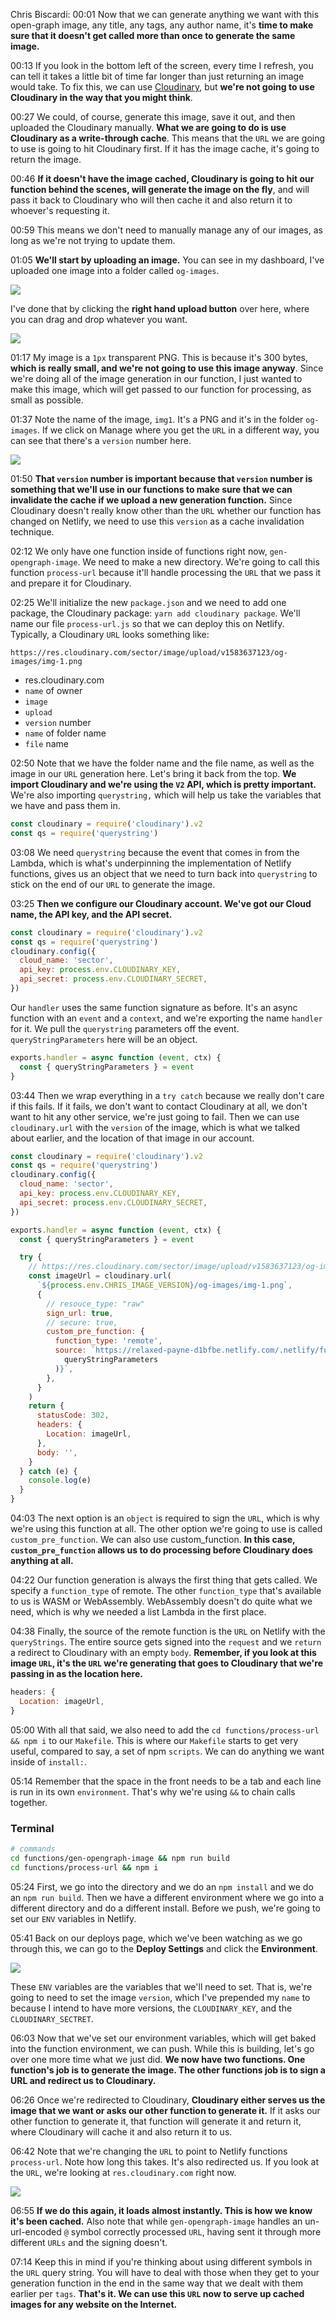 Chris Biscardi: 00:01 Now that we can generate anything we want with this open-graph image, any title, any tags, any author name, it's **time to make sure that it doesn't get called more than once to generate the same image.**

00:13 If you look in the bottom left of the screen, every time I refresh, you can tell it takes a little bit of time far longer than just returning an image would take. To fix this, we can use [Cloudinary](https://cloudinary.com), but **we're not going to use Cloudinary in the way that you might think**.

00:27 We could, of course, generate this image, save it out, and then uploaded the Cloudinary manually. **What we are going to do is use Cloudinary as a write-through cache**. This means that the `URL` we are going to use is going to hit Cloudinary first. If it has the image cache, it's going to return the image.

00:46 **If it doesn't have the image cached, Cloudinary is going to hit our function behind the scenes, will generate the image on the fly**, and will pass it back to Cloudinary who will then cache it and also return it to whoever's requesting it.

00:59 This means we don't need to manually manage any of our images, as long as we're not trying to update them.

01:05 **We'll start by uploading an image.** You can see in my dashboard, I've uploaded one image into a folder called `og-images`.

![](../images/10-images/10-cloudinary.png)

I've done that by clicking the **right hand upload button** over here, where you can drag and drop whatever you want.

![](../images/10-images/10-upload.png)

01:17 My image is a `1px` transparent PNG. This is because it's 300 bytes, **which is really small, and we're not going to use this image anyway**. Since we're doing all of the image generation in our function, I just wanted to make this image, which will get passed to our function for processing, as small as possible.

01:37 Note the name of the image, `img1`. It's a PNG and it's in the folder `og-images`. If we click on Manage where you get the `URL` in a different way, you can see that there's a `version` number here.

![](../images/10-images/10-dashboard.png)

01:50 **That `version` number is important because that `version` number is something that we'll use in our functions to make sure that we can invalidate the cache if we upload a new generation function.** Since Cloudinary doesn't really know other than the `URL` whether our function has changed on Netlify, we need to use this `version` as a cache invalidation technique.

02:12 We only have one function inside of functions right now, `gen-opengraph-image`. We need to make a new directory. We're going to call this function `process-url` because it'll handle processing the `URL` that we pass it and prepare it for Cloudinary.

02:25 We'll initialize the new `package.json` and we need to add one package, the Cloudinary package: `yarn add cloudinary package`. We'll name our file `process-url.js` so that we can deploy this on Netlify. Typically, a Cloudinary `URL` looks something like:

```
https://res.cloudinary.com/sector/image/upload/v1583637123/og-images/img-1.png
```

- res.cloudinary.com
- `name` of owner
- `image`
- `upload`
- `version` number
- `name` of folder name
- `file` name

02:50 Note that we have the folder name and the file name, as well as the image in our `URL` generation here. Let's bring it back from the top. **We import Cloudinary and we're using the `V2` API, which is pretty important.** We're also importing `querystring,` which will help us take the variables that we have and pass them in.

```js
const cloudinary = require('cloudinary').v2
const qs = require('querystring')
```

03:08 We need `querystring` because the event that comes in from the Lambda, which is what's underpinning the implementation of Netlify functions, gives us an object that we need to turn back into `querystring` to stick on the end of our `URL` to generate the image.

03:25 **Then we configure our Cloudinary account. We've got our Cloud name, the API key, and the API secret.**

```js
const cloudinary = require('cloudinary').v2
const qs = require('querystring')
cloudinary.config({
  cloud_name: 'sector',
  api_key: process.env.CLOUDINARY_KEY,
  api_secret: process.env.CLOUDINARY_SECRET,
})
```

Our `handler` uses the same function signature as before. It's an async function with an `event` and a `context`, and we're exporting the name `handler` for it. We pull the `querystring` parameters off the event. `queryStringParameters` here will be an object.

```js
exports.handler = async function (event, ctx) {
  const { queryStringParameters } = event
}
```

03:44 Then we wrap everything in a `try catch` because we really don't care if this fails. If it fails, we don't want to contact Cloudinary at all, we don't want to hit any other service, we're just going to fail. Then we can use `cloudinary.url` with the `version` of the image, which is what we talked about earlier, and the location of that image in our account.

```js
const cloudinary = require('cloudinary').v2
const qs = require('querystring')
cloudinary.config({
  cloud_name: 'sector',
  api_key: process.env.CLOUDINARY_KEY,
  api_secret: process.env.CLOUDINARY_SECRET,
})

exports.handler = async function (event, ctx) {
  const { queryStringParameters } = event

  try {
    // https://res.cloudinary.com/sector/image/upload/v1583637123/og-images/img-1.png
    const imageUrl = cloudinary.url(
      `${process.env.CHRIS_IMAGE_VERSION}/og-images/img-1.png`,
      {
        // resouce_type: "raw"
        sign_url: true,
        // secure: true,
        custom_pre_function: {
          function_type: 'remote',
          source: `https://relaxed-payne-d1bfbe.netlify.com/.netlify/functions/gen-opengraph-image?${qs.stringify(
            queryStringParameters
          )}`,
        },
      }
    )
    return {
      statusCode: 302,
      headers: {
        Location: imageUrl,
      },
      body: '',
    }
  } catch (e) {
    console.log(e)
  }
}
```

04:03 The next option is an `object` is required to sign the `URL`, which is why we're using this function at all. The other option we're going to use is called `custom_pre_function`. We can also use custom_function. **In this case, `custom_pre_function` allows us to do processing before Cloudinary does anything at all.**

04:22 Our function generation is always the first thing that gets called. We specify a `function_type` of remote. The other `function_type` that's available to us is WASM or WebAssembly. WebAssembly doesn't do quite what we need, which is why we needed a list Lambda in the first place.

04:38 Finally, the source of the remote function is the `URL` on Netlify with the `queryStrings`. The entire source gets signed into the `request` and we `return` a redirect to Cloudinary with an empty `body`. **Remember, if you look at this image `URL`, it's the `URL` we're generating that goes to Cloudinary that we're passing in as the location here.**

```js
headers: {
  Location: imageUrl,
}
```

05:00 With all that said, we also need to add the `cd functions/process-url && npm i` to our `Makefile`. This is where our `Makefile` starts to get very useful, compared to say, a set of npm `scripts`. We can do anything we want inside of `install:`.

05:14 Remember that the space in the front needs to be a tab and each line is run in its own `environment`. That's why we're using `&&` to chain calls together.

### Terminal

```bash
# commands
cd functions/gen-opengraph-image && npm run build
cd functions/process-url && npm i
```

05:24 First, we go into the directory and we do an `npm install` and we do an `npm run build`. Then we have a different environment where we go into a different directory and do a different install. Before we push, we're going to set our `ENV` variables in Netlify.

05:41 Back on our deploys page, which we've been watching as we go through this, we can go to the **Deploy Settings** and click the **Environment**.

![](../images/10-images/10-env.png)

These `ENV` variables are the variables that we'll need to set. That is, we're going to need to set the image `version`, which I've prepended my `name` to because I intend to have more versions, the `CLOUDINARY_KEY`, and the `CLOUDINARY_SECTRET`.

06:03 Now that we've set our environment variables, which will get baked into the function environment, we can push. While this is building, let's go over one more time what we just did. **We now have two functions. One function's job is to generate the image. The other functions job is to sign a URL and redirect us to Cloudinary.**

06:26 Once we're redirected to Cloudinary, **Cloudinary either serves us the image that we want or asks our other function to generate it.** If it asks our other function to generate it, that function will generate it and return it, where Cloudinary will cache it and also return it to us.

06:42 Note that we're changing the `URL` to point to Netlify functions `process-url`. Note how long this takes. It's also redirected us. If you look at the `URL`, we're looking at `res.cloudinary.com` right now.

![](../images/10-images/10-image-url.png)

06:55 **If we do this again, it loads almost instantly. This is how we know it's been cached.** Also note that while `gen-opengraph-image` handles an un-url-encoded `@` symbol correctly processed `URL`, having sent it through more different `URLs` and the signing doesn't.

07:14 Keep this in mind if you're thinking about using different symbols in the `URL` query string. You will have to deal with those when they get to your generation function in the end in the same way that we dealt with them earlier per `tags`. **That's it. We can use this `URL` now to serve up cached images for any website on the Internet.**
